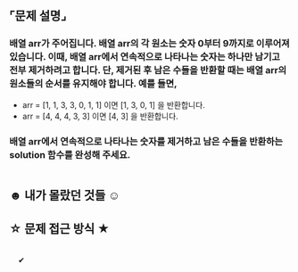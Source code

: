 ## ⌜문제 설명⌟
### 배열 arr가 주어집니다. 배열 arr의 각 원소는 숫자 0부터 9까지로 이루어져 있습니다. 이때, 배열 arr에서 연속적으로 나타나는 숫자는 하나만 남기고 전부 제거하려고 합니다. 단, 제거된 후 남은 수들을 반환할 때는 배열 arr의 원소들의 순서를 유지해야 합니다. 예를 들면,

* arr = [1, 1, 3, 3, 0, 1, 1] 이면 [1, 3, 0, 1] 을 반환합니다.
* arr = [4, 4, 4, 3, 3] 이면 [4, 3] 을 반환합니다.
### 배열 arr에서 연속적으로 나타나는 숫자를 제거하고 남은 수들을 반환하는 solution 함수를 완성해 주세요.

```python

```

## ☻ 내가 몰랐던 것들 ☺︎
## ☆ 문제 접근 방식 ★
<br> &nbsp;&nbsp;&nbsp; ✔︎